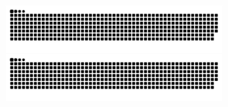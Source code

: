 ![github contribution grid snake animation](https://raw.githubusercontent.com/sudoboyy/sudoboyy/output/github-contribution-grid-snake-dark.svg#gh-dark-mode-only)
![github contribution grid snake animation](https://raw.githubusercontent.com/sudoboyy/sudoboyy/output/github-contribution-grid-snake.svg#gh-light-mode-only)
